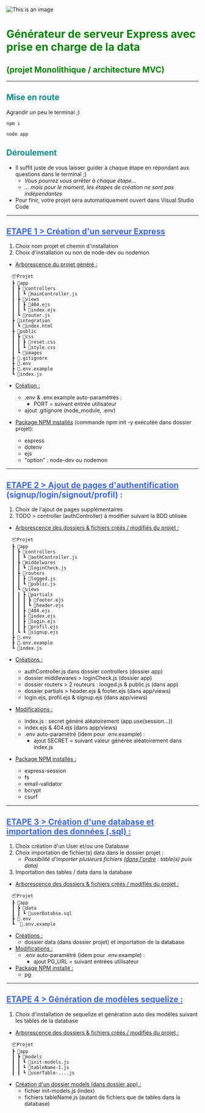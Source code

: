 ![This is an image](https://nsm09.casimages.com/img/2022/06/18//22061806594424883917926273.png)
<h1 style="color: green">Générateur de serveur Express avec prise en charge de la data </h1>   
<h2 style="color: green">(projet Monolithique / architecture MVC)</h2>

---
<h2 style="color: darkCyan">Mise en route</h2>
Agrandir un peu le terminal ;)  

```
npm i
```
```
node app
```
<h2 style="color: darkCyan">Déroulement</h2>

- Il suffit juste de vous laisser guider à chaque étape en répondant aux questions dans le terminal ;)  
  - *Vous pourrez vous arrêter à chaque étape...*  
  - *... mais pour le moment, les étapes de création ne sont pas indépendantes*
- Pour finir, votre projet sera automatiquement ouvert dans Visual Studio Code
---
<h2 style="color: royalBlue"><u>ETAPE 1 > Création d'un serveur Express</u></h2>  

1. Choix nom projet et chemin d'installation  
2. Choix d'installation ou non de node-dev ou nodemon
*  <u>Arborescence du projet généré :</u>
``` 
  📦Projet  
  ┣ 📂app  
  ┃ ┣ 📂controllers  
  ┃ ┃ ┗ 📜mainController.js  
  ┃ ┣ 📂views  
  ┃ ┃ ┣ 📜404.ejs  
  ┃ ┃ ┗ 📜index.ejs  
  ┃ ┗ 📜router.js  
  ┣ 📂integration  
  ┃ ┗ 📜index.html  
  ┣ 📂public  
  ┃ ┣ 📂css  
  ┃ ┃ ┣ 📜reset.css  
  ┃ ┃ ┗ 📜style.css  
  ┃ ┗ 📂images  
  ┣ 📜.gitignore  
  ┣ 📜.env  
  ┣ 📜.env.example  
  ┗ 📜index.js 
  ```

- <u>Création :</u>  

  - .env & .env.example auto-paramétrés :
    - PORT = suivant entrée utilisateur
  - ajout .gitignore (node_module, .env)  
  
- <u>Package NPM installés</u> (commande npm init -y exécutée dans dossier projet):  
  - express
  - dotenv
  - ejs
  - "option" : node-dev ou nodemon  

---
<h2 style="color: royalBlue"><u>ETAPE 2 > Ajout de pages d'authentification</u> (signup/login/signout/profil) :</h2>  

1. Choix de l'ajout de pages supplémentaires
2. TODO > controller (authController) à modifier suivant la BDD utilisée
- <u>Arborescence des dossiers & fichiers créés / modifiés du projet :</u>
```  
  📦Projet  
  ┣ 📂app  
  ┃ ┣ 📂controllers  
  ┃ ┃ ┗ 📜authController.js  
  ┃ ┣ 📂middelwares  
  ┃ ┃ ┗ 📜loginCheck.js  
  ┃ ┣ 📂routers  
  ┃ ┃ ┣ 📜logged.js  
  ┃ ┃ ┗ 📜public.js  
  ┃ ┗ 📂views  
  ┃ ┃ ┣ 📂partials  
  ┃ ┃ ┃ ┣ 📜footer.ejs  
  ┃ ┃ ┃ ┗ 📜header.ejs  
  ┃ ┃ ┣ 📜404.ejs  
  ┃ ┃ ┣ 📜index.ejs  
  ┃ ┃ ┣ 📜login.ejs  
  ┃ ┃ ┣ 📜profil.ejs  
  ┃ ┗ ┗ 📜signup.ejs  
  ┣ 📜.env  
  ┣ 📜.env.example  
  ┗ 📜index.js 
``` 
- <u>Créations :</u>
  - authController.js dans dossier controllers (dossier app)
  - dossier middlewares > loginCheck.js (dossier app)
  - dossier routers > 2 routeurs : looged.js & public.js (dans app)
  - dossier partials > header.ejs & footer.ejs (dans app/views)
  - login.ejs, profil.ejs & signup.ejs (dans app/views)
- <u>Modifications :</u>
  - index.js : secret généré aléatoirement (app.use(session...))
  - index.ejs & 404.ejs (dans app/views)
  - .env auto-paramétré (idem pour .env.example) :
    - ajout SECRET = suivant valeur générée aléatoirement dans index.js

- <u>Package NPM installés :</u>
  - express-session
  - fs
  - email-validator
  - bcrypt
  - csurf
---
<h2 style="color: royalBlue"><u>ETAPE 3 > Création d'une database et importation des données (.sql) :</u></h2>

1. Choix création d'un User et/ou une Database
2. Choix importation de fichier(s) data dans le dossier projet :
   - *Possibilité d'importer plusieurs fichiers (<u>dans l'ordre</u> : table(s) puis data)*
3. Importation des tables / data dans la database

* <u>Arborescence des dossiers & fichiers créés / modifiés du projet :</u>
```  
  📦Projet  
  ┣ 📂app  
  ┃ ┣ 📂data  
  ┃ ┃ ┗ 📜userDatabse.sql  
  ┣ 📜.env  
  ┗  📜.env.example 
``` 

- <u>Créations :</u>
  - dossier data (dans dossier projet) et importation de la database
- <u>Modifications :</u>
  - .env auto-paramétré (idem pour .env.example) :
    - ajout PG_URL = suivant entrées utilisateur
- <u>Package NPM installé :</u>
  - pg
---
<h2 style="color: royalBlue"><u>ETAPE 4 > Génération de modèles sequelize :</u></h2>

1. Choix d'installation de sequelize et génération auto des modèles suivant les tables de la database
- <u>Arborescence des dossiers & fichiers créés / modifiés du projet :</u>
``` 
  📦Projet  
  ┣ 📂app  
  ┃ ┣ 📂models  
  ┃ ┃ ┗ 📜init-models.js  
  ┃ ┃ ┗ 📜tableName-1.js  
  ┃ ┃ ┗ 📜userTable-....js  
```
- <u>Création d'un dossier models (dans dossier app) :</u>
  - fichier init-models.js (index)
  - fichiers tableName.js (autant de fichiers que de tables dans la database)
